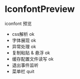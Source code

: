 # IconfontPreview

iconfont 预览

- css解析 ok
- 字体展现 ok
- 异常处理 ok
- 复制粘贴 & 悬浮 ok
- 缓存配置文件读写 ok
- 退出事件监听
- 菜单栏 quit
